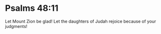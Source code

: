 # Psalms 48:11

Let Mount Zion be glad! Let the daughters of Judah rejoice because of your judgments!

